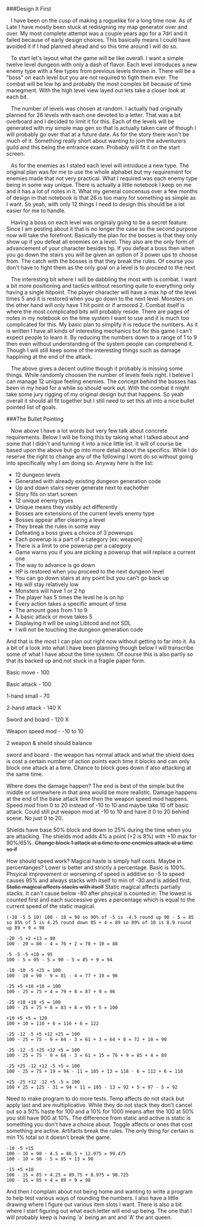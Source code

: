 ###Design It First

&nbsp;&nbsp;&nbsp;I have been on the cusp of making a roguelike for a long time now. 
As of Late I have mostly been stuck at redisigning my map generator over and over. 
My most complete attempt was a couple years ago for a 7drl and it failed because of early design choices. 
This basically means I could have avoided it if I had planned ahead and so this time around I will do so. 

&nbsp;&nbsp;&nbsp;To start let's layout what the game will be like overall. 
I want a simple twelve level dungeon with only a dash of flavor. 
Each level introduces a new enemy type with a few types from previous levels thrown in. 
There will be a "boss" on each level but you are not required to figth them ever. 
The combat will be low hp and probably the most complex bit because of time manegment. 
With the high level view layed out lets take a closer look at each bit. 

&nbsp;&nbsp;&nbsp;The number of levels was chosen at random. 
I actually had originally planned for 26 levels with each one devoted to a letter. 
That was a bit overboard and I decided to limit it for this. 
Each of the levels will be generated with my simple map gen so that is actually taken care of though I will probably go over that at a future date. 
As for the story there won't be much of it. 
Something really short about wanting to join the adventurers guild and this being the entrance exam.
Probably will fit it on the start screen. 

&nbsp;&nbsp;&nbsp;As for the enemies as I stated each level will introduce a new type. 
The original plan was for me to use the whole alphabet but my requirement for enemies made that not very practical. 
What I required was each enemy type being in some way unique. 
There is actually a little notebook I keep on me and it has a lot of notes in it. 
What my general concensus over a few months of design in that notebook is that 26 is too many for something as simple as I want. 
So yeah, with only 12 things I need to design this should be a lot easier for me to handle. 

&nbsp;&nbsp;&nbsp;Having a boss on each level was originaly going to be a secret feature. 
Since I am posting about it that is no longer the case so the second purpose now will take the forefront. 
Basically the plan for the bosses is that they only show up if you defeat all enemies on a level. 
They also are the only form of advancement of your character besides hp. 
If you defeat a boss then when you go down the stairs you will be given an option of 3 power ups to choose from. 
The catch with the bosses is that they break the rules. 
Of course you don't have to fight them as the only goal on a level is to proceed to the next. 

&nbsp;&nbsp;&nbsp;The interesting bit where I will be dabbling the most with is combat. 
I want a bit more positioning and tactics without resorting quite to everything only having a single hitpoint. 
The player character will have a max hp of the level times 5 and it is restored when you go down to the next level. 
Monsters on the other hand will only have 1 hit point or if armored 2. 
Combat itself is where the most complicated bits will probably reside. 
There are pages of notes in my notebook on the time system I want to use and it is much too complicated for this. 
My basic plan to simplify it is reduce the numbers. 
As it is written I have all kinds of interesting mechanics but for this game I can't expect people to learn it. 
By reducing the numbers down to a range of 1 to 9 then even without understanding of the system people can comprehend it. 
Though I will still keep some of the interesting things such as damage happining at the end of the attack. 

&nbsp;&nbsp;&nbsp;The above gives a decent outline though it probably is missing some things. 
While randomly choosen the number of levels feels right. 
I beleive I can manage 12 unique feeling enemies. 
The concept behind the bosses has been in my head for a while so should work out. 
With the combat it might take some jury rigging of my original design but that happens. 
So yeah overall it should all fit together but I still need to set this all into a nice bullet pointed list of goals. 

###The Bullet Pointing

&nbsp;&nbsp;&nbsp;Now above I have a lot words but very few talk about concrete requirements. 
Below I will be fixing this by taking what I talked about and some that I didn't and turning it into a nice little list. 
It will of course be based upon the above but go into more detail about the specifics. 
While I do reserve the right to change any of the following I wont do so without going into specifically why I am doing so. 
Anyway here is the list: 

* 12 dungeon levels
 * Generated with already existing dungeon generation code
 * Up and down stairs never generate next to eachother
* Story fits on start screen
* 12 unique enemy types
 * Unique means they visibly act differently
 * Bosses are extensions of the current levels enemy type
* Bosses appear after clearing a level
 * They break the rules in some way
 * Defeating a boss gives a choice of 3 powerups
* Each powerup is a part of a category [ex: weapon]
 * There is a limit to one powerup per a category
 * Game warns you if you are picking a powerup that will replace a current one
* The way to advance is go down
 * HP is restored when you proceed to the next dungeon level
 * You can go down stairs at any point but you can't go back up
* Hp will stay relatively low
 * Monsters will have 1 or 2 hp
 * The player has 5 times the level he is on hp
* Every action takes a specific amount of time
 * The amount goes from 1 to 9
 * A basic attack or move takes 5
* Displaying it will be using Libtcod and not SDL
* I will not be touching the dungeon generation code

And that is the most I can plan out right now without getting to far into it. 
As a bit of a look into what I have been planning though below I will transcribe some of what I have about the time system. 
Of course this is also partly so that its backed up and not stuck in a fragile paper form. 

Basic move - 100

Basic attack - 100

1-hand small - 70

2-hand attack - 140 X

Sword and board - 120 X

Weapon speed mod - -10 to 10

2 weapon & sheild should balance

sword and board - the weapon has normal attack and what the shield does is cost a certain number of action points each time it blocks and can only block one attack at a time. 
Chance to block goes down if also attacking at the same time. 

Where does the damage happen? 
The end is best of the simple but the middle or somewhere in that area would be more realistic. 
Damage happens at the end of the base attack time then the weapon speed mod happens. 
Speed mod from 0 to 20 instead of -10 to 10 and maybe take 10 off basic attack. 
Could still put weapon mod at -10 to 10 and have it 0 to 20 behind scene. 
No just 0 to 20. 

Shields have base 50% block and down to 25% during the time when you are attacking. 
The shields mod adds 4% a point (+2 is 8%) with +10 max for 90%/65%. 
~~Change block 1 attack at a time to one enemies attack at a time so if~~

How should speed work? 
Magical haste is simply half costs. 
Maybe in percentanges? 
Lower is better and strictly a percentage. 
Basic is 100%. 
Phsyical improvement or worsening of speed is additive so -5 to speed causes 95% and always stacks with itself to min of -30 and is added first. 
~~Static magical affects stacks with itself~~
Static magical affects partially stacks. 
It can't cause below -80 after phsyical is counted in. 
The lowest is counted first and each successive gives a percentage which is equal to the current speed of the static magical. 

```
(-10 -5 5 10) 100 - 10 = 90 so 90% of -5 is -4.5 round up 90 - 5 = 85 so 85% of 5 is 4.25 round down 85 + 4 = 89 so 89% of 10 is 8.9 round up 89 + 9 = 98

-20 -5 +2 +13 = 90
100 - 20 = 80 - 4 = 76 + 2 = 78 + 10 = 88

-5 -5 -5 +10 = 95
100 - 5 = 95 - 5 = 90 - 5 = 85 + 9 = 94

-10 -10 -5 +25 = 100
100 - 10 = 90 - 9 = 81 - 4 = 77 + 19 = 96

-25 +5 +10 +10 = 100
100 - 25 = 75 + 4 = 79 + 8 = 87 + 9 = 96

-25 +10 +10 +5 = 100
100 - 25 = 75 + 8 = 83 + 8 = 95 + 5 = 100

+10 +5 +5 = 120
100 + 10 = 110 + 6 = 116 + 6 = 122

-25 -12 -5 +5 +12 +25 = 100
100 - 25 = 75 - 9 = 64 - 3 = 61 + 3 = 64 + 8 = 72 + 18 = 90

-25 -12 -5 +25 +12 +5 = 100
100 - 25 = 75 - 9 = 64 - 3 = 61 + 15 = 76 + 9 = 85 + 4 = 89

-25 +25 -12 +12 -5 +5 = 100
100 - 25 = 75 + 19 = 94 - 11 = 105 + 13 = 118 - 6 = 112 + 6 = 118

+25 -25 +12 -12 +5 -5 = 100
100 + 25 = 125 - 31 = 94 + 11 = 105 - 13 = 92 + 5 = 97 - 5 = 92
```

Need to make program to do more tests. 
Temp affects do not stack but apply last and are multiplicative. 
While they do not stack they don't cancel out so a 50% haste for 100 and a 10% for 1000 means after the 100 at 50% you still have 900 at 10%. 
The difference from static and active is static is something you don't have a choice about. 
Toggle affects or ones that cost something are active. 
Artifacts break the rules. 
The only thing for certain is min 1% total so it doesn't break the game. 

```
-10 -5 +15
100 - 10 = 90 - 4.5 = 86.5 + 12.975 = 99.475
100 - 10 = 90 - 5 = 85 + 13 = 98

-15 +5 +10
100 - 15 = 85 + 4.25 = 89.75 + 8.975 = 98.725
100 - 15 = 85 + 4 = 89 + 9 = 98
```

And then I complain about not being home and wanting to write a program to help test various ways of rounding the numbers. 
I also have a little drawing where I figure out various item slots I want. 
There is also a bit where I start figuring out what each letter will end up being. 
The one that I will probably keep is having 'a' being an ant and 'A' the ant queen.